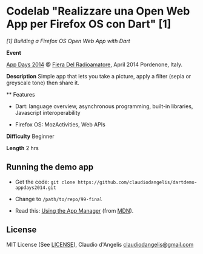 # Codelab "Realizzare una Open Web App per Firefox OS con Dart" [1]
_[1] Building a Firefox OS Open Web App with Dart_

**Event**

[App Days 2014](https://plus.google.com/events/c9g0ainnfp20jqvv7fit5sd2vh4) @ [Fiera Del Radioamatore](http://radioamatorepordenone.it/), April 2014 Pordenone, Italy.

**Description**
Simple app that lets you take a picture, apply a filter (sepia or greyscale tone) then share it.

** Features

- Dart: language overview, asynchronous programming, built-in libraries, Javascript interoperability

- Firefox OS: MozActivities, Web APIs

**Difficulty**
Beginner

**Length**
2 hrs

## Running the demo app

- Get the code: `git clone https://github.com/claudiodangelis/dartdemo-appdays2014.git`

- Change to `/path/to/repo/99-final`

- Read this: [Using the App Manager](https://developer.mozilla.org/en-US/Firefox_OS/Using_the_App_Manager) (from [MDN](https://developer.mozilla.org)).

## License

MIT License (See [LICENSE](LICENSE)), Claudio d'Angelis <claudiodangelis@gmail.com>


